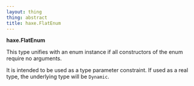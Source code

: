 ```yaml
---
layout: thing
thing: abstract
title: haxe.FlatEnum
---
```

**haxe.FlatEnum**

This type unifies with an enum instance if all constructors of the enum
require no arguments.

It is intended to be used as a type parameter constraint. If used as a real
type, the underlying type will be `Dynamic`.

